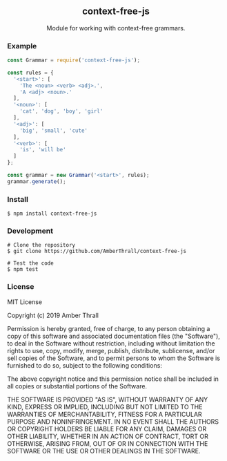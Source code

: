 <h2 align="center">
  context-free-js
</h2>
<p align="center">
  Module for working with context-free grammars.
</p>

### Example

  ```js
  const Grammar = require('context-free-js');

  const rules = {
    '<start>': [
      'The <noun> <verb> <adj>.',
      'A <adj> <noun>.'
    ],
    '<noun>': [
      'cat', 'dog', 'boy', 'girl'
    ],
    '<adj>': [
      'big', 'small', 'cute'
    ],
    '<verb>': [
      'is', 'will be'
    ]
  };

  const grammar = new Grammar('<start>', rules);
  grammar.generate();
  ```

### Install

  ```
  $ npm install context-free-js
  ```

### Development

  ```
  # Clone the repository
  $ git clone https://github.com/AmberThrall/context-free-js

  # Test the code
  $ npm test
  ```

### License

MIT License

Copyright (c) 2019 Amber Thrall

Permission is hereby granted, free of charge, to any person obtaining a copy
of this software and associated documentation files (the "Software"), to deal
in the Software without restriction, including without limitation the rights
to use, copy, modify, merge, publish, distribute, sublicense, and/or sell
copies of the Software, and to permit persons to whom the Software is
furnished to do so, subject to the following conditions:

The above copyright notice and this permission notice shall be included in all
copies or substantial portions of the Software.

THE SOFTWARE IS PROVIDED "AS IS", WITHOUT WARRANTY OF ANY KIND, EXPRESS OR
IMPLIED, INCLUDING BUT NOT LIMITED TO THE WARRANTIES OF MERCHANTABILITY,
FITNESS FOR A PARTICULAR PURPOSE AND NONINFRINGEMENT. IN NO EVENT SHALL THE
AUTHORS OR COPYRIGHT HOLDERS BE LIABLE FOR ANY CLAIM, DAMAGES OR OTHER
LIABILITY, WHETHER IN AN ACTION OF CONTRACT, TORT OR OTHERWISE, ARISING FROM,
OUT OF OR IN CONNECTION WITH THE SOFTWARE OR THE USE OR OTHER DEALINGS IN THE
SOFTWARE.
